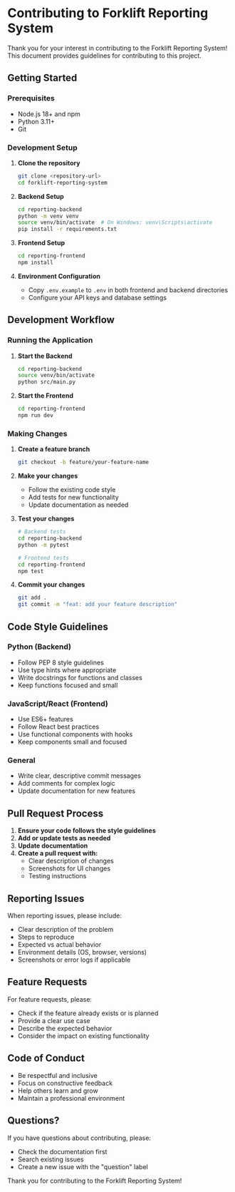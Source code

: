# Contributing to Forklift Reporting System

Thank you for your interest in contributing to the Forklift Reporting System! This document provides guidelines for contributing to this project.

## Getting Started

### Prerequisites
- Node.js 18+ and npm
- Python 3.11+
- Git

### Development Setup

1. **Clone the repository**
   ```bash
   git clone <repository-url>
   cd forklift-reporting-system
   ```

2. **Backend Setup**
   ```bash
   cd reporting-backend
   python -m venv venv
   source venv/bin/activate  # On Windows: venv\Scripts\activate
   pip install -r requirements.txt
   ```

3. **Frontend Setup**
   ```bash
   cd reporting-frontend
   npm install
   ```

4. **Environment Configuration**
   - Copy `.env.example` to `.env` in both frontend and backend directories
   - Configure your API keys and database settings

## Development Workflow

### Running the Application

1. **Start the Backend**
   ```bash
   cd reporting-backend
   source venv/bin/activate
   python src/main.py
   ```

2. **Start the Frontend**
   ```bash
   cd reporting-frontend
   npm run dev
   ```

### Making Changes

1. **Create a feature branch**
   ```bash
   git checkout -b feature/your-feature-name
   ```

2. **Make your changes**
   - Follow the existing code style
   - Add tests for new functionality
   - Update documentation as needed

3. **Test your changes**
   ```bash
   # Backend tests
   cd reporting-backend
   python -m pytest

   # Frontend tests
   cd reporting-frontend
   npm test
   ```

4. **Commit your changes**
   ```bash
   git add .
   git commit -m "feat: add your feature description"
   ```

## Code Style Guidelines

### Python (Backend)
- Follow PEP 8 style guidelines
- Use type hints where appropriate
- Write docstrings for functions and classes
- Keep functions focused and small

### JavaScript/React (Frontend)
- Use ES6+ features
- Follow React best practices
- Use functional components with hooks
- Keep components small and focused

### General
- Write clear, descriptive commit messages
- Add comments for complex logic
- Update documentation for new features

## Pull Request Process

1. **Ensure your code follows the style guidelines**
2. **Add or update tests as needed**
3. **Update documentation**
4. **Create a pull request with:**
   - Clear description of changes
   - Screenshots for UI changes
   - Testing instructions

## Reporting Issues

When reporting issues, please include:
- Clear description of the problem
- Steps to reproduce
- Expected vs actual behavior
- Environment details (OS, browser, versions)
- Screenshots or error logs if applicable

## Feature Requests

For feature requests, please:
- Check if the feature already exists or is planned
- Provide a clear use case
- Describe the expected behavior
- Consider the impact on existing functionality

## Code of Conduct

- Be respectful and inclusive
- Focus on constructive feedback
- Help others learn and grow
- Maintain a professional environment

## Questions?

If you have questions about contributing, please:
- Check the documentation first
- Search existing issues
- Create a new issue with the "question" label

Thank you for contributing to the Forklift Reporting System!

